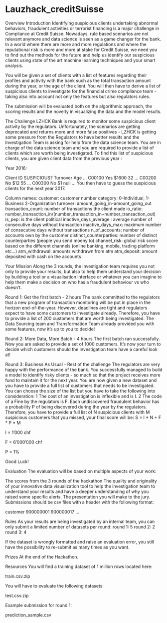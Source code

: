 # Lauzhack_creditSuisse
Overview
Introduction
Identifying suspicious clients undertaking abnormal behaviors, fraudulent activities or terrorist financing is a major challenge in Compliance at Credit Suisse. Nowadays, rule based scenarios are not relevant anymore and data science is seen as a game changer for the bank. In a world where there are more and more regulations and where the reputational risk is more and more at stake for Credit Suisse, we need you to find out the methods for the future and help us identify our suspicious clients using state of the art machine learning techniques and your smart analysis.

You will be given a set of clients with a list of features regarding their profiles and activity with the bank such as the total transaction amount during the year, or the age of the client. You will then have to derive a list of suspicious clients to investigate for the financial crime compliance team - taking also into account not only the features but also regulators rules.

The submission will be evaluated both on the algorithmic approach, the scoring results and the novelty in visualizing the data and the model results.

The Challenge
LZHCK Bank is required to monitor some suspicious client activity by the regulators. Unfortunately, the scenarios are getting deprecated and returns more and more false positives - LZHCK is getting some pressure from the Regulators to have better results and the Investigation Team is asking for help from the data science team.
You are in charge of the data science team and you are required to provide a list of clients which are worth being investigated. To find this list of suspicious clients, you are given client data from the previous year :

Year 2016:

Client ID	SUSPICIOUS?	Turnover	Age	…
C00100	Yes	$1600	32	…
C00200	No	$12	55	…
C00300	No	$1	null	…
You then have to guess the suspicious clients for the next year 2017.

Column names:
customer: customer number
category: 0-Individual, 1-Business 2-Organization
turnover: amount_going_in-amount_going_out
transaction_count: number of transactions the client made
io_ratio: number_transaction_in/(number_transaction_in+number_transaction_out)
is_pep: is the client political
inactive_days_average : average number of consecutive days without transaction
inactive_days_max: maximum number of consecutive days without transactions
n_of_accounts: number of accounts own by the customer
distinct_counterparties: number of distinct counterparties (people you send moeny to)
channel_risk: global risk score based on the different channels (online banking, mobile, trading platform etc…)
atm_withdrawal: amounts withdrawn from atm
atm_deposit: amount deposited with cash on the accounts

Your Mission
Along the 3 rounds, the investigation team requires you not only to provide your results, but also to help them understand your decision by building a tool or a visualisation interface or whatever you can imagine to help them make a decision on who has a fraudulent behaviour vs who doesn’t.

Round 1: Get the first batch - 2 hours 
The bank committed to the regulators that a new program of transaction monitoring will be put in place in the horizon end-of-the-year. However, deadlines are tight and regulators expect to have some customers to investigate already.
Therefore, you have to provide a list of 200 customers that are worth being investigated. The Data Sourcing team and Transformation Team already provided you with some features, now it’s up to you to decide!

Round 2: More Data, More Batch - 4 hours 
The first batch ran successfully. Now you are asked to provide a set of 1000 customers.
It’s now your turn to decide which customers should the investigation team have a careful look at!

Round 3: Business As Usual - Rest of the challenge 
The regulators are very happy with the performance of the bank. You successfully managed to build a model to identify risky clients - so much so that the project receives more fund to maintain it for the next year. You are now given a new dataset and you have to provide a full list of customers that needs to be investigated. You can choose the size of the list but you have to take the following into consideration:
1 The cost of an investigation is inflexible and is I.
2 The code of a Fine by the regulators is F. Each undiscovered fraudulent behavior has a probability P of being discovered during the year by the regulators.
Therefore, you have to provide a full list of N suspicious clients with M suspicious customers that you missed, your final score will be:
S = I * N + F * P * M

I = 1’000 chf

F = 6’000’000 chf

P = 1%

Good Luck!

Evaluation
The evaluation will be based on multiple aspects of your work:

The scores from the 3 rounds of the hackathon
The quality and originality of your innovative data visualization tool to help the investigation team to understand your results and have a deeper understanding of why you raised some specific alerts.
The presentation you will make to the jury.
Submissions should be csv files with a header with the following format:

customer
900000001
900000017 …

Rules
As your results are being investigated by an internal team, you can only submit a limited number of datasets per round: round 1: 5 round 2: 2 round 3: 4

If the dataset is wrongly formatted and raise an evaluation error, you still have the possibility to re-submit as many times as you want.

Prizes
At the end of the Hackathon.

Resources
You will find a training dataset of 1 million rows located here:

train.csv.zip

You will have to evaluate the following datasets:

test.csv.zip

Example submission for round 1:

prediction_sample.csv